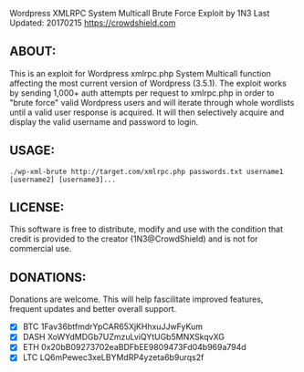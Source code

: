 Wordpress XMLRPC System Multicall Brute Force Exploit by 1N3
Last Updated: 20170215
https://crowdshield.com

## ABOUT: 
This is an exploit for Wordpress xmlrpc.php System Multicall function affecting the most current version of Wordpress (3.5.1). The exploit works by sending 1,000+ auth attempts per request to xmlrpc.php in order to "brute force" valid Wordpress users and will iterate through whole wordlists until a valid user response is acquired. It will then selectively acquire and display the valid username and password to login.

## USAGE: 
```
./wp-xml-brute http://target.com/xmlrpc.php passwords.txt username1 [username2] [username3]...
```

## LICENSE:
This software is free to distribute, modify and use with the condition that credit is provided to the creator (1N3@CrowdShield) and is not for commercial use.

## DONATIONS:
Donations are welcome. This will help fascilitate improved features, frequent updates and better overall support.
- [x] BTC 1Fav36btfmdrYpCAR65XjKHhxuJJwFyKum
- [x] DASH XoWYdMDGb7UZmzuLviQYtUGb5MNXSkqvXG
- [x] ETH 0x20bB09273702eaBDFbEE9809473Fd04b969a794d
- [x] LTC LQ6mPewec3xeLBYMdRP4yzeta6b9urqs2f